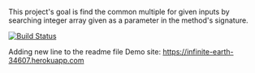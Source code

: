 This project's goal is find the common multiple for given inputs by searching integer array given as a parameter in the method's signature.

[![Build Status](https://app.travis-ci.com/ilhn/CommonOfIntegers.svg?branch=main)](https://app.travis-ci.com/ilhn/CommonOfIntegers)

Adding new line to the readme file
Demo site: https://infinite-earth-34607.herokuapp.com